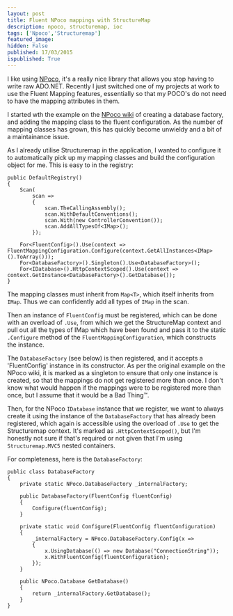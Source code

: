 ```yaml
---
layout: post
title: Fluent NPoco mappings with StructureMap
description: npoco, structuremap, ioc
tags: ['Npoco','Structuremap']
featured_image: 
hidden: False
published: 17/03/2015
ispublished: True
---
```

I like using [NPoco](https://github.com/schotime/NPoco), it's a really nice library that allows you stop having to write raw ADO.NET. Recently I just switched one of my projects at work to use the Fluent Mapping features, essentially so that my POCO's do not need to have the mapping attributes in them.

I started wth the example on the [NPoco wiki](https://github.com/schotime/NPoco/wiki/Fluent-mappings-including-conventional) of creating a database factory, and adding the mapping class to the fluent configuration. As the number of mapping classes has grown, this has quickly become unwieldy and a bit of a maintainance issue.

As I already utilise Structuremap in the application, I wanted to configure it to automatically pick up my mapping classes and build the configuration object for me. This is easy to in the registry:

	public DefaultRegistry()
	{
		Scan(
			scan =>
			{
				scan.TheCallingAssembly();
				scan.WithDefaultConventions();
				scan.With(new ControllerConvention());
				scan.AddAllTypesOf<IMap>();
			});

		For<FluentConfig>().Use(context => FluentMappingConfiguration.Configure(context.GetAllInstances<IMap>().ToArray()));
		For<DatabaseFactory>().Singleton().Use<DatabaseFactory>();
		For<IDatabase>().HttpContextScoped().Use(context => context.GetInstance<DatabaseFactory>().GetDatabase());
	}

The mapping classes must inherit from `Map<T>`, which itself inherits from `IMap`. Thus we can confidently add all types of `IMap` in the scan.

Then an instance of `FluentConfig` must be registered, which can be done with an overload of `.Use`, from which we get the StructureMap context and pull out all the types of IMap which have been found and pass it to the static `.Configure` method of the `FluentMappingConfiguration`, which constructs the instance.

The `DatabaseFactory` (see below) is then registered, and it accepts a 'FluentConfig' instance in its constructor. As per the original example on the NPoco wiki, it is marked as a singleton to ensure that only one instance is created, so that the mappings do not get registered more than once. I don't know what would happen if the mappings were to be registered more than once, but I assume that it would be a Bad Thing&trade;.

Then, for the NPoco `IDatabase` instance that we register, we want to always create it using the instance of the `DatabaseFactory` that has already been registered, which again is accessible using the overload of `.Use` to get the Structuremap context. It's marked as `.HttpContextScoped()`, but I'm honestly not sure if that's required or not given that I'm using `Structuremap.MVC5` nested containers.

For completeness, here is the `DatabaseFactory`:

	public class DatabaseFactory
	{
		private static NPoco.DatabaseFactory _internalFactory;

		public DatabaseFactory(FluentConfig fluentConfig)
		{
			Configure(fluentConfig);
		}

		private static void Configure(FluentConfig fluentConfiguration)
		{
			_internalFactory = NPoco.DatabaseFactory.Config(x =>
			{
				x.UsingDatabase(() => new Database("ConnectionString"));
				x.WithFluentConfig(fluentConfiguration);
			});
		}

		public NPoco.Database GetDatabase()
		{
			return _internalFactory.GetDatabase();
		}
	}
